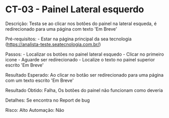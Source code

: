 # CT-03 - Painel Lateral esquerdo

Descrição: Testa se ao clicar nos botões do painel na lateral esqueda, é redirecionado para uma página com texto 'Em Breve'

Pré-requisitos:
    - Estar na página principal da sea tecnologia (https://analista-teste.seatecnologia.com.br/)

Passos:
    - Localizar os botões no painel lateral esquedo
    - Clicar no primeiro icone
    - Aguarde ser redirecionado
    - Localize o texto no painel superior escrito 'Em Breve'

Resultado Esperado: Ao clicar no botão ser redirecionado para uma página com um texto escrito 'Em Breve'

Resultado Obtido: Falha, Os botões do painel não funcionam como deveria

Detalhes: Se encontra no Report de bug

Risco: Alto
Automação: Não